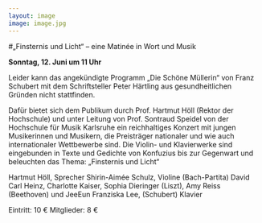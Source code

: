 ```yaml
---
layout: image
image: image.jpg
---
```


\#„Finsternis und Licht“ – eine Matinée in Wort und Musik   

**Sonntag, 12. Juni  um 11 Uhr** 

Leider kann das angekündigte Programm „Die Schöne Müllerin“ von Franz Schubert mit dem Schriftsteller Peter Härtling aus gesundheitlichen Gründen nicht stattfinden. 

Dafür bietet sich dem Publikum durch Prof. Hartmut Höll (Rektor der Hochschule) und unter Leitung von Prof. Sontraud Speidel von der Hochschule für Musik Karlsruhe ein reichhaltiges Konzert mit jungen Musikerinnen und Musikern, die Preisträger nationaler und wie auch internationaler Wettbewerbe sind. Die Violin- und Klavierwerke sind eingebunden in Texte und Gedichte von Konfuzius bis zur Gegenwart und beleuchten das Thema: „Finsternis und Licht“ 

Hartmut Höll, Sprecher
Shirin-Aimée Schulz, Violine (Bach-Partita)
David Carl Heinz, Charlotte Kaiser, Sophia Dieringer (Liszt), Amy Reiss (Beethoven) und JeeEun Franziska Lee, (Schubert) Klavier

Eintritt: 10 €		Mitglieder: 8 €
